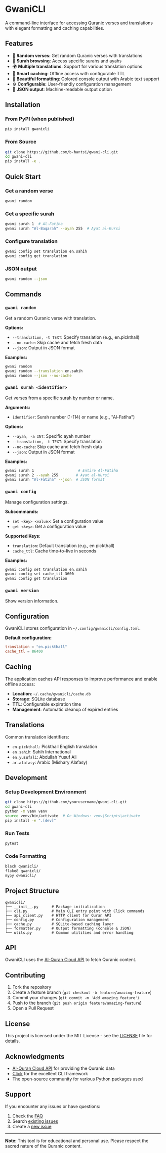 # GwaniCLI

A command-line interface for accessing Quranic verses and translations with elegant formatting and caching capabilities.

## Features

- 🔄 **Random verses**: Get random Quranic verses with translations
- 📖 **Surah browsing**: Access specific surahs and ayahs
- 🌍 **Multiple translations**: Support for various translation options
- 💾 **Smart caching**: Offline access with configurable TTL
- 🎨 **Beautiful formatting**: Colored console output with Arabic text support
- ⚙️ **Configurable**: User-friendly configuration management
- 📱 **JSON output**: Machine-readable output option

## Installation

### From PyPI (when published)
```bash
pip install gwanicli
```

### From Source
```bash
git clone https://github.com/b-hantsi/gwani-cli.git
cd gwani-cli
pip install -e .
```

## Quick Start

### Get a random verse
```bash
gwani random
```

### Get a specific surah
```bash
gwani surah 1  # Al-Fatiha
gwani surah "Al-Baqarah" --ayah 255  # Ayat al-Kursi
```

### Configure translation
```bash
gwani config set translation en.sahih
gwani config get translation
```

### JSON output
```bash
gwani random --json
```

## Commands

### `gwani random`
Get a random Quranic verse with translation.

**Options:**
- `--translation, -t TEXT`: Specify translation (e.g., en.pickthall)
- `--no-cache`: Skip cache and fetch fresh data
- `--json`: Output in JSON format

**Examples:**
```bash
gwani random
gwani random --translation en.sahih
gwani random --json --no-cache
```

### `gwani surah <identifier>`
Get verses from a specific surah by number or name.

**Arguments:**
- `identifier`: Surah number (1-114) or name (e.g., "Al-Fatiha")

**Options:**
- `--ayah, -a INT`: Specific ayah number
- `--translation, -t TEXT`: Specify translation
- `--no-cache`: Skip cache and fetch fresh data
- `--json`: Output in JSON format

**Examples:**
```bash
gwani surah 1                    # Entire Al-Fatiha
gwani surah 2 --ayah 255        # Ayat al-Kursi
gwani surah "Al-Fatiha" --json  # JSON format
```

### `gwani config`
Manage configuration settings.

**Subcommands:**
- `set <key> <value>`: Set a configuration value
- `get <key>`: Get a configuration value

**Supported Keys:**
- `translation`: Default translation (e.g., en.pickthall)
- `cache_ttl`: Cache time-to-live in seconds

**Examples:**
```bash
gwani config set translation en.sahih
gwani config set cache_ttl 3600
gwani config get translation
```

### `gwani version`
Show version information.

## Configuration

GwaniCLI stores configuration in `~/.config/gwanicli/config.toml`.

**Default configuration:**
```toml
translation = "en.pickthall"
cache_ttl = 86400
```

## Caching

The application caches API responses to improve performance and enable offline access:

- **Location**: `~/.cache/gwanicli/cache.db`
- **Storage**: SQLite database
- **TTL**: Configurable expiration time
- **Management**: Automatic cleanup of expired entries

## Translations

Common translation identifiers:
- `en.pickthall`: Pickthall English translation
- `en.sahih`: Sahih International
- `en.yusufali`: Abdullah Yusuf Ali
- `ar.alafasy`: Arabic (Mishary Alafasy)

## Development

### Setup Development Environment
```bash
git clone https://github.com/yourusername/gwani-cli.git
cd gwani-cli
python -m venv venv
source venv/bin/activate  # On Windows: venv\Scripts\activate
pip install -e ".[dev]"
```

### Run Tests
```bash
pytest
```

### Code Formatting
```bash
black qwanicli/
flake8 qwanicli/
mypy qwanicli/
```

## Project Structure

```
qwanicli/
├── __init__.py      # Package initialization
├── cli.py           # Main CLI entry point with Click commands
├── api_client.py    # HTTP client for Quran API
├── config.py        # Configuration management
├── cache.py         # SQLite-based caching layer
├── formatter.py     # Output formatting (console & JSON)
└── utils.py         # Common utilities and error handling
```

## API

GwaniCLI uses the [Al-Quran Cloud API](https://alquran.cloud/api) to fetch Quranic content.

## Contributing

1. Fork the repository
2. Create a feature branch (`git checkout -b feature/amazing-feature`)
3. Commit your changes (`git commit -m 'Add amazing feature'`)
4. Push to the branch (`git push origin feature/amazing-feature`)
5. Open a Pull Request

## License

This project is licensed under the MIT License - see the [LICENSE](LICENSE) file for details.

## Acknowledgments

- [Al-Quran Cloud API](https://alquran.cloud/) for providing the Quranic data
- [Click](https://click.palletsprojects.com/) for the excellent CLI framework
- The open-source community for various Python packages used

## Support

If you encounter any issues or have questions:

1. Check the [FAQ](https://github.com/yourusername/gwani-cli/wiki/FAQ)
2. Search [existing issues](https://github.com/yourusername/gwani-cli/issues)
3. Create a [new issue](https://github.com/yourusername/gwani-cli/issues/new)

---

**Note**: This tool is for educational and personal use. Please respect the sacred nature of the Quranic content.
